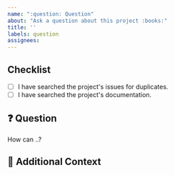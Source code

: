 ```yaml
---
name: ":question: Question"
about: "Ask a question about this project :books:"
title: ''
labels: question
assignees:
---
```


## Checklist

<!-- Mark with an `x` all the checkboxes that apply (like `[x]`) -->

- [ ] I have searched the project's issues for duplicates.
- [ ] I have searched the project's documentation.

## :question: Question

<!-- What is your question -->

How can ..?

## :paperclip: Additional Context

<!-- Add any other context or screenshots about the feature request here. -->
